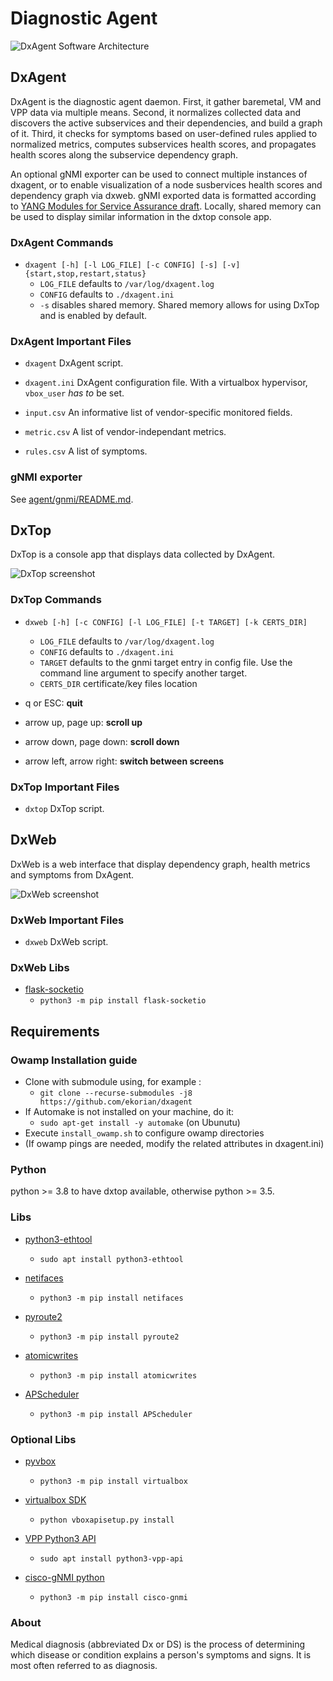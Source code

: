 # Diagnostic Agent

![DxAgent Software Architecture](res/dxagent-ietf.png "Architecture")

## DxAgent

DxAgent is the diagnostic agent daemon. First, it gather baremetal, VM and VPP
data via multiple means. Second, it normalizes collected data and discovers the
active subservices and their dependencies, and build a graph of it. Third, it checks
for symptoms based on user-defined rules applied to normalized metrics,
computes subservices health scores, and propagates health scores along the subservice
dependency graph. 

An optional gNMI exporter can be used to connect multiple instances of dxagent,
or to enable visualization of a node susbervices health scores and dependency
graph via dxweb. gNMI exported data is formatted according to 
[YANG Modules for Service Assurance draft](https://tools.ietf.org/html/draft-claise-opsawg-service-assurance-yang-04).
Locally, shared memory can be used to display similar information in the dxtop
console app.

### DxAgent Commands

* `dxagent [-h] [-l LOG_FILE] [-c CONFIG] [-s] [-v] {start,stop,restart,status}`
   * `LOG_FILE` defaults to `/var/log/dxagent.log`
   * `CONFIG` defaults to `./dxagent.ini`
   * `-s` disables shared memory. Shared memory allows for using DxTop and
     is enabled by default.

### DxAgent Important Files

* `dxagent`
  DxAgent script.

* `dxagent.ini`
  DxAgent configuration file. With a virtualbox hypervisor, `vbox_user`
  *has to* be set.
  
* `input.csv`
   An informative list of vendor-specific monitored fields.

* `metric.csv`
   A list of vendor-independant metrics.

* `rules.csv`
   A list of symptoms.
   
### gNMI exporter

See [agent/gnmi/README.md](https://github.com/ekorian/dxagent/tree/master/agent/gnmi).

## DxTop

DxTop is a console app that displays data collected by DxAgent.

![DxTop screenshot](res/dxtop.png "DxTop Example")

### DxTop Commands

* `dxweb [-h] [-c CONFIG] [-l LOG_FILE] [-t TARGET] [-k CERTS_DIR]`
   * `LOG_FILE` defaults to `/var/log/dxagent.log`
   * `CONFIG` defaults to `./dxagent.ini`
   * `TARGET` defaults to the gnmi target entry in config file. 
      Use the command line argument to specify another target.
   * `CERTS_DIR` certificate/key files location

* q or ESC: **quit**

* arrow up, page up: **scroll up**

* arrow down, page down: **scroll down**

* arrow left, arrow right: **switch between screens**

### DxTop Important Files

* `dxtop`
  DxTop script.
  
## DxWeb

DxWeb is a web interface that display dependency graph, health metrics and
symptoms from DxAgent.

![DxWeb screenshot](res/dxweb.png "DxWeb Example")

### DxWeb Important Files

* `dxweb`
  DxWeb script.

### DxWeb Libs

- [flask-socketio](https://flask-socketio.readthedocs.io/en/latest/)
   - `python3 -m pip install flask-socketio`

## Requirements

### Owamp Installation guide

- Clone with submodule using, for example :
   - `git clone --recurse-submodules -j8 https://github.com/ekorian/dxagent`
- If Automake is not installed on your machine, do it:
   - `sudo apt-get install -y automake` (on Ubunutu)
- Execute `install_owamp.sh` to configure owamp directories
- (If owamp pings are needed, modify the related attributes in dxagent.ini)

### Python

python >= 3.8 to have dxtop available, otherwise python >= 3.5.

### Libs

- [python3-ethtool](https://pypi.org/project/ethtool/)
   - `sudo apt install python3-ethtool`

- [netifaces](https://pypi.org/project/netifaces/)
   - `python3 -m pip install netifaces`
   
- [pyroute2](https://pypi.org/project/pyroute2/)
   - `python3 -m pip install pyroute2`

- [atomicwrites](https://pypi.org/project/atomicwrites/)
   - `python3 -m pip install atomicwrites`

- [APScheduler](https://pypi.org/project/APScheduler/)
   - `python3 -m pip install APScheduler`

   
### Optional Libs

- [pyvbox](https://pypi.org/project/pyvbox/)
   - `python3 -m pip install virtualbox`

- [virtualbox SDK](https://www.virtualbox.org/wiki/Downloads)
   - `python vboxapisetup.py install`

- [VPP Python3 API](https://wiki.fd.io/view/VPP/Python_API)
   - `sudo apt install python3-vpp-api`

- [cisco-gNMI python](https://pypi.org/project/cisco-gnmi/)
   - `python3 -m pip install cisco-gnmi`
   
### About

Medical diagnosis (abbreviated Dx or DS) is the process of determining which disease
or condition explains a person's symptoms and signs. It is most often referred to as diagnosis.

